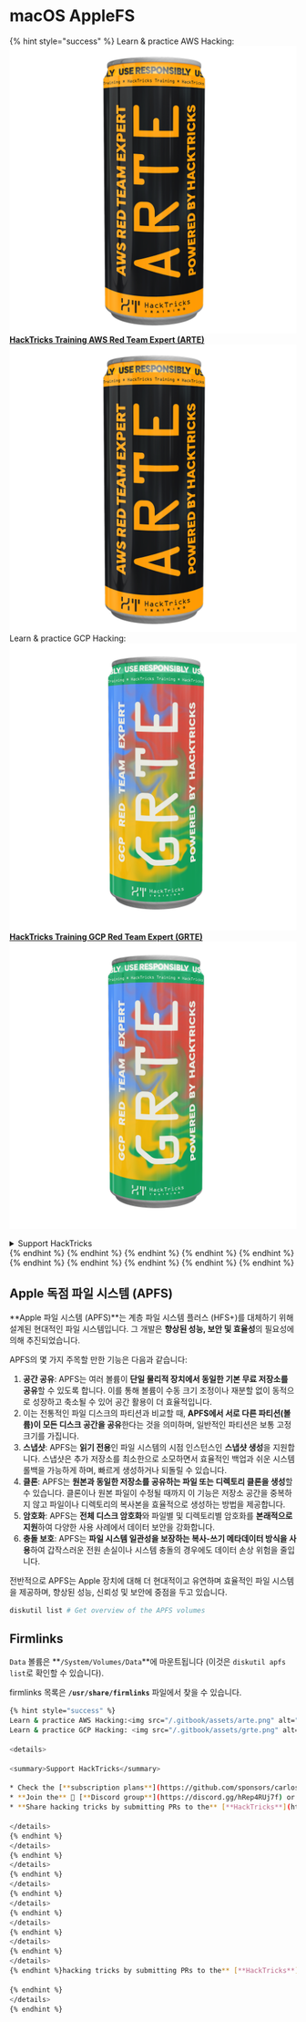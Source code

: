 # macOS AppleFS

{% hint style="success" %}
Learn & practice AWS Hacking:<img src="/.gitbook/assets/arte.png" alt="" data-size="line">[**HackTricks Training AWS Red Team Expert (ARTE)**](https://training.hacktricks.xyz/courses/arte)<img src="/.gitbook/assets/arte.png" alt="" data-size="line">\
Learn & practice GCP Hacking: <img src="/.gitbook/assets/grte.png" alt="" data-size="line">[**HackTricks Training GCP Red Team Expert (GRTE)**<img src="/.gitbook/assets/grte.png" alt="" data-size="line">](https://training.hacktricks.xyz/courses/grte)

<details>

<summary>Support HackTricks</summary>

* Check the [**subscription plans**](https://github.com/sponsors/carlospolop)!
* **Join the** 💬 [**Discord group**](https://discord.gg/hRep4RUj7f) or the [**telegram group**](https://t.me/peass) or **follow** us on **Twitter** 🐦 [**@hacktricks\_live**](https://twitter.com/hacktricks\_live)**.**
* **Share hacking tricks by submitting PRs to the** [**HackTricks**](https://github.com/carlospolop/hacktricks) and [**HackTricks Cloud**](https://github.com/carlospolop/hacktricks-cloud) github repos.

</details>
{% endhint %}
{% endhint %}
{% endhint %}
{% endhint %}
{% endhint %}
{% endhint %}
{% endhint %}
{% endhint %}
{% endhint %}
{% endhint %}

## Apple 독점 파일 시스템 (APFS)

**Apple 파일 시스템 (APFS)**는 계층 파일 시스템 플러스 (HFS+)를 대체하기 위해 설계된 현대적인 파일 시스템입니다. 그 개발은 **향상된 성능, 보안 및 효율성**의 필요성에 의해 추진되었습니다.

APFS의 몇 가지 주목할 만한 기능은 다음과 같습니다:

1. **공간 공유**: APFS는 여러 볼륨이 **단일 물리적 장치에서 동일한 기본 무료 저장소를 공유**할 수 있도록 합니다. 이를 통해 볼륨이 수동 크기 조정이나 재분할 없이 동적으로 성장하고 축소될 수 있어 공간 활용이 더 효율적입니다.
1. 이는 전통적인 파일 디스크의 파티션과 비교할 때, **APFS에서 서로 다른 파티션(볼륨)이 모든 디스크 공간을 공유**한다는 것을 의미하며, 일반적인 파티션은 보통 고정 크기를 가집니다.
2. **스냅샷**: APFS는 **읽기 전용**인 파일 시스템의 시점 인스턴스인 **스냅샷 생성**을 지원합니다. 스냅샷은 추가 저장소를 최소한으로 소모하면서 효율적인 백업과 쉬운 시스템 롤백을 가능하게 하며, 빠르게 생성하거나 되돌릴 수 있습니다.
3. **클론**: APFS는 **원본과 동일한 저장소를 공유하는 파일 또는 디렉토리 클론을 생성**할 수 있습니다. 클론이나 원본 파일이 수정될 때까지 이 기능은 저장소 공간을 중복하지 않고 파일이나 디렉토리의 복사본을 효율적으로 생성하는 방법을 제공합니다.
4. **암호화**: APFS는 **전체 디스크 암호화**와 파일별 및 디렉토리별 암호화를 **본래적으로 지원**하여 다양한 사용 사례에서 데이터 보안을 강화합니다.
5. **충돌 보호**: APFS는 **파일 시스템 일관성을 보장하는 복사-쓰기 메타데이터 방식을 사용**하여 갑작스러운 전원 손실이나 시스템 충돌의 경우에도 데이터 손상 위험을 줄입니다.

전반적으로 APFS는 Apple 장치에 대해 더 현대적이고 유연하며 효율적인 파일 시스템을 제공하며, 향상된 성능, 신뢰성 및 보안에 중점을 두고 있습니다.
```bash
diskutil list # Get overview of the APFS volumes
```
## Firmlinks

`Data` 볼륨은 **`/System/Volumes/Data`**에 마운트됩니다 (이것은 `diskutil apfs list`로 확인할 수 있습니다).

firmlinks 목록은 **`/usr/share/firmlinks`** 파일에서 찾을 수 있습니다.
```bash
{% hint style="success" %}
Learn & practice AWS Hacking:<img src="/.gitbook/assets/arte.png" alt="" data-size="line">[**HackTricks Training AWS Red Team Expert (ARTE)**](https://training.hacktricks.xyz/courses/arte)<img src="/.gitbook/assets/arte.png" alt="" data-size="line">\
Learn & practice GCP Hacking: <img src="/.gitbook/assets/grte.png" alt="" data-size="line">[**HackTricks Training GCP Red Team Expert (GRTE)**<img src="/.gitbook/assets/grte.png" alt="" data-size="line">](https://training.hacktricks.xyz/courses/grte)

<details>

<summary>Support HackTricks</summary>

* Check the [**subscription plans**](https://github.com/sponsors/carlospolop)!
* **Join the** 💬 [**Discord group**](https://discord.gg/hRep4RUj7f) or the [**telegram group**](https://t.me/peass) or **follow** us on **Twitter** 🐦 [**@hacktricks\_live**](https://twitter.com/hacktricks\_live)**.**
* **Share hacking tricks by submitting PRs to the** [**HackTricks**](https://github.com/carlospolop/hacktricks) and [**HackTricks Cloud**](https://github.com/carlospolop/hacktricks-cloud) github repos.

</details>
{% endhint %}
</details>
{% endhint %}
</details>
{% endhint %}
</details>
{% endhint %}
</details>
{% endhint %}
</details>
{% endhint %}
</details>
{% endhint %}
</details>
{% endhint %}hacking tricks by submitting PRs to the** [**HackTricks**](https://github.com/carlospolop/hacktricks) and [**HackTricks Cloud**](https://github.com/carlospolop/hacktricks-cloud) github repos.

{% endhint %}
</details>
{% endhint %}
